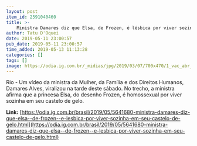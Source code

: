 ```yaml
---
layout: post
item_id: 2591040460
title: >-
    Ministra Damares diz que Elsa, de Frozen, é lésbica por viver sozinha em seu castelo de gelo
author: Tatu D'Oquei
date: 2019-05-11 23:00:57
pub_date: 2019-05-11 23:00:57
time_added: 2019-05-13 11:13:28
categories: []
tags: []
image: https://odia.ig.com.br/_midias/jpg/2019/03/07/700x470/1_vac_abr_01031912335-10080530.jpg
---
```


Rio - Um vídeo da ministra da Mulher, da Família e dos Direitos Humanos, Damares Alves, viralizou na tarde deste sábado. No trecho, a ministra afirma que a princesa Elsa, do desenho Frozen, é homossexual por viver sozinha em seu castelo de gelo.

**Link:** [https://odia.ig.com.br/brasil/2019/05/5641680-ministra-damares-diz-que-elsa--de-frozen--e-lesbica-por-viver-sozinha-em-seu-castelo-de-gelo.html](https://odia.ig.com.br/brasil/2019/05/5641680-ministra-damares-diz-que-elsa--de-frozen--e-lesbica-por-viver-sozinha-em-seu-castelo-de-gelo.html)

